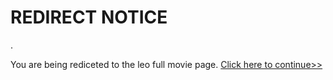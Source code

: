 # REDIRECT NOTICE

.


You are being rediceted to the leo full movie page. <a href=https://www.google.com>Click here to continue>></a>
